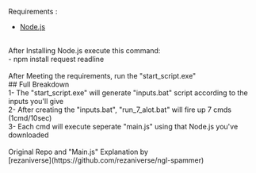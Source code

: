 Requirements :
- [Node.js](https://nodejs.org/en)
<br>
After Installing Node.js execute this command:<br>
- npm install request readline
<br>
<br>
After Meeting the requirements, run the "start_script.exe"

<br>
## Full Breakdown <br>
1- The "start_script.exe" will generate "inputs.bat" script according to the inputs you'll give <br>
2- After creating the "inputs.bat", "run_7_alot.bat" will fire up 7 cmds (1cmd/10sec) <br>
3- Each cmd will execute seperate "main.js" using that Node.js you've downloaded
<br>
<br>
Original Repo and "Main.js" Explanation by <br>
[rezaniverse](https://github.com/rezaniverse/ngl-spammer)
